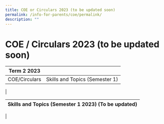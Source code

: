 ```yaml
---
title: COE or Circulars 2023 (to be updated soon)
permalink: /info-for-parents/coe/permalink/
description: ""
---
```

COE / Circulars 2023 (to be updated soon)
=========================================

| Term 2 2023 	|  	|
|:---:	|:---:	|
| COE/Circulars 	| Skills and Topics (Semester 1) 	|
|





| Skills and Topics (Semester 1 2023) (To be updated) 	|
|---	|
|